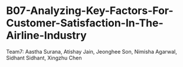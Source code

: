 # B07-Analyzing-Key-Factors-For-Customer-Satisfaction-In-The-Airline-Industry


Team7: Aastha Surana, Atishay Jain, Jeonghee Son, Nimisha Agarwal, Sidhant Sidhant, Xingzhu Chen
